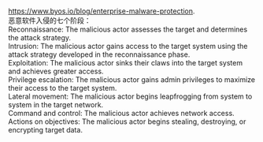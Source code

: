 
#
https://www.byos.io/blog/enterprise-malware-protection.  
恶意软件入侵的七个阶段：  
Reconnaissance: The malicious actor assesses the target and determines the attack strategy.  
Intrusion: The malicious actor gains access to the target system using the attack strategy developed in the reconnaissance phase.  
Exploitation: The malicious actor sinks their claws into the target system and achieves greater access.  
Privilege escalation: The malicious actor gains admin privileges to maximize their access to the target system.    
Lateral movement: The malicious actor begins leapfrogging from system to system in the target network.  
Command and control: The malicious actor achieves network access.  
Actions on objectives: The malicious actor begins stealing, destroying, or encrypting target data.   
